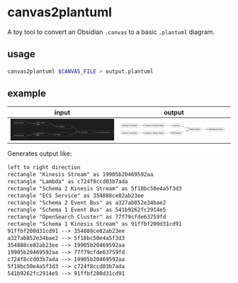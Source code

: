 # canvas2plantuml

A toy tool to convert an Obsidian `.canvas` to a basic `.plantuml` diagram.

## usage

```bash
canvas2plantuml $CANVAS_FILE > output.plantuml
```

## example


| input | output |
|----|----|
|![](./resources/canvas.png) | ![](./resources/plantuml.png) |

Generates output like:

```plantuml
left to right direction
rectangle "Kinesis Stream" as 19905b20469592aa
rectangle "Lambda" as c724f8ccd03b7ada
rectangle "Schema 2 Kinesis Stream" as 5f18bc50e4a5f3d3
rectangle "ECS Service" as 354888ce82ab23ee
rectangle "Schema 2 Event Bus" as a327ab852e34bae2
rectangle "Schema 1 Event Bus" as 541b9262fc2914e5
rectangle "OpenSearch Cluster" as 77f79cfde63759fd
rectangle "Schema 1 Kinesis Stream" as 91ffbf200d31cd91
91ffbf200d31cd91 --> 354888ce82ab23ee
a327ab852e34bae2 --> 5f18bc50e4a5f3d3
354888ce82ab23ee --> 19905b20469592aa
19905b20469592aa --> 77f79cfde63759fd
c724f8ccd03b7ada --> 19905b20469592aa
5f18bc50e4a5f3d3 --> c724f8ccd03b7ada
541b9262fc2914e5 --> 91ffbf200d31cd91
```

